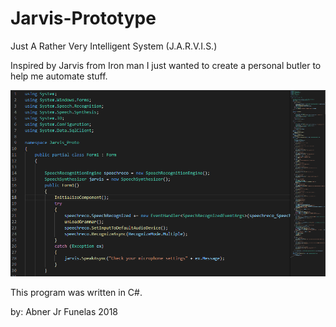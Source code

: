 # Jarvis-Prototype
Just A Rather Very Intelligent System (J.A.R.V.I.S.) 

Inspired by Jarvis from Iron man
I just wanted to create a personal butler to help me automate stuff.

![](/imgs/readme%20img.PNG)

This program was written in C#.


by: Abner Jr Funelas 2018
